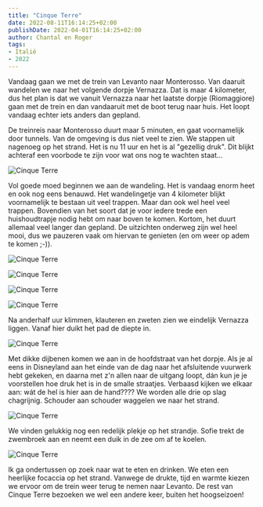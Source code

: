 ```yaml
---
title: "Cinque Terre"
date: 2022-08-11T16:14:25+02:00
publishDate: 2022-04-01T16:14:25+02:00
author: Chantal en Roger
tags:
- Italië
- 2022
---
```


Vandaag gaan we met de trein van Levanto naar Monterosso. Van daaruit wandelen we naar het volgende dorpje Vernazza. Dat is maar 4 kilometer, dus het plan is dat we vanuit Vernazza naar het laatste dorpje (Riomaggiore) gaan met de trein en dan vandaaruit met de boot terug naar huis. Het loopt vandaag echter iets anders dan gepland.

De treinreis naar Monterosso duurt maar 5 minuten, en gaat voornamelijk door tunnels. Van de omgeving is dus niet veel te zien. We stappen uit nagenoeg op het strand. Het is nu 11 uur en het is al "gezellig druk". Dit blijkt achteraf een voorbode te zijn voor wat ons nog te wachten staat...

![Cinque Terre](./images/IMG_4343.JPG)

Vol goede moed beginnen we aan de wandeling. Het is vandaag enorm heet en ook nog eens benauwd. Het wandelingetje van 4 kilometer blijkt voornamelijk te bestaan uit veel trappen. Maar dan ook wel heel veel trappen. Bovendien van het soort dat je voor iedere trede een huishoudtrapje nodig hebt om naar boven te komen. Kortom, het duurt allemaal veel langer dan gepland. De uitzichten onderweg zijn wel heel mooi, dus we pauzeren vaak om hiervan te genieten (en om weer op adem te komen ;-)).

![Cinque Terre](./images/IMG_4360.JPG)

![Cinque Terre](./images/IMG_4378.JPG)

![Cinque Terre](./images/IMG_4379.JPG)

![Cinque Terre](./images/IMG_1662.jpg)

Na anderhalf uur klimmen, klauteren en zweten zien we eindelijk Vernazza liggen. Vanaf hier duikt het pad de diepte in.

![Cinque Terre](./images/IMG_1670.JPG)

Met dikke dijbenen komen we aan in de hoofdstraat van het dorpje. Als je al eens in Disneyland aan het einde van de dag naar het afsluitende vuurwerk hebt gekeken, en daarna met z'n allen naar de uitgang loopt, dán kun je je voorstellen hoe druk het is in de smalle straatjes. Verbaasd kijken we elkaar aan: wát de hel is hier aan de hand???? We worden alle drie op slag chagrijnig. Schouder aan schouder waggelen we naar het strand.

![Cinque Terre](./images/IMG_1680.JPG)

We vinden gelukkig nog een redelijk plekje op het strandje. Sofie trekt de zwembroek aan en neemt een duik in de zee om af te koelen.

![Cinque Terre](./images/IMG_1682.JPG)

Ik ga ondertussen op zoek naar wat te eten en drinken. We eten een heerlijke focaccia op het strand. Vanwege de drukte, tijd en warmte kiezen we ervoor om de trein weer terug te nemen naar Levanto. De rest van Cinque Terre bezoeken we wel een andere keer, buiten het hoogseizoen!
